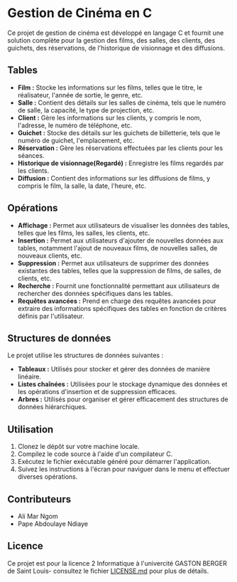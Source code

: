 # Gestion de Cinéma en C

Ce projet de gestion de cinéma est développé en langage C et fournit une solution complète pour la gestion des films, des salles, des clients, des guichets, des réservations, de l'historique de visionnage et des diffusions.

## Tables

- **Film :** Stocke les informations sur les films, telles que le titre, le réalisateur, l'année de sortie, le genre, etc.
- **Salle :** Contient des détails sur les salles de cinéma, tels que le numéro de salle, la capacité, le type de projection, etc.
- **Client :** Gère les informations sur les clients, y compris le nom, l'adresse, le numéro de téléphone, etc.
- **Guichet :** Stocke des détails sur les guichets de billetterie, tels que le numéro de guichet, l'emplacement, etc.
- **Réservation :** Gère les réservations effectuées par les clients pour les séances.
- **Historique de visionnage(Regardé) :** Enregistre les films regardés par les clients.
- **Diffusion :** Contient des informations sur les diffusions de films, y compris le film, la salle, la date, l'heure, etc.

## Opérations

- **Affichage :** Permet aux utilisateurs de visualiser les données des tables, telles que les films, les salles, les clients, etc.
- **Insertion :** Permet aux utilisateurs d'ajouter de nouvelles données aux tables, notamment l'ajout de nouveaux films, de nouvelles salles, de nouveaux clients, etc.
- **Suppression :** Permet aux utilisateurs de supprimer des données existantes des tables, telles que la suppression de films, de salles, de clients, etc.
- **Recherche :** Fournit une fonctionnalité permettant aux utilisateurs de rechercher des données spécifiques dans les tables.
- **Requêtes avancées :** Prend en charge des requêtes avancées pour extraire des informations spécifiques des tables en fonction de critères définis par l'utilisateur.

## Structures de données

Le projet utilise les structures de données suivantes :
- **Tableaux :** Utilisés pour stocker et gérer des données de manière linéaire.
- **Listes chaînées :** Utilisées pour le stockage dynamique des données et les opérations d'insertion et de suppression efficaces.
- **Arbres :** Utilisés pour organiser et gérer efficacement des structures de données hiérarchiques.

## Utilisation

1. Clonez le dépôt sur votre machine locale.
2. Compilez le code source à l'aide d'un compilateur C.
3. Exécutez le fichier exécutable généré pour démarrer l'application.
4. Suivez les instructions à l'écran pour naviguer dans le menu et effectuer diverses opérations.

## Contributeurs

- Ali Mar Ngom
- Pape Abdoulaye Ndiaye

## Licence

Ce projet est pour la licence 2 Informatique à l'univercité GASTON BERGER de Saint Louis- consultez le fichier [LICENSE.md](LICENSE.md) pour plus de détails.

